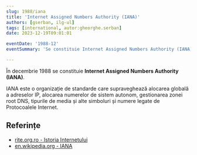 ```yaml
---
slug: 1988/iana
title: 'Internet Assigned Numbers Authority (IANA)'
authors: [gserban, ilg-ul]
tags: [international, autor:gheorghe.serban]
date: 2023-12-19T09:01:01

eventDate: '1988-12'
eventSummary: 'Se constituie Internet Assigned Numbers Authority (IANA)'

---
```


În decembrie 1988 se constituie **Internet Assigned Numbers Authority (IANA)**.

<!-- truncate -->

IANA este o organizație de standarde care supraveghează alocarea globală a
adreselor IP, alocarea numerelor de sistem autonom, gestionarea zonei root DNS,
tipurile de media și alte simboluri și numere legate de Protocoalele Internet.

## Referințe

- [rite.org.ro - Istoria Internetului](https://rite.org.ro/istoria-internetului/)
- [en.wikipedia.org - IANA](https://en.wikipedia.org/wiki/Internet_Assigned_Numbers_Authority)
